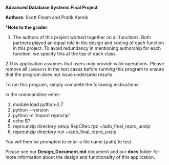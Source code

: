 **Advanced Database Systems Final Project**

**Authors**: Scott Floam and Pratik Karnik

***Note to the grader**: 
1. The authors of this project worked together on all functions. Both partners played an equal role in the design and coding of each function in this project. To avoid redundancy in mentioning authorship for each function, we specify this at the top of each class.

2.This application assumes that users only provide valid operations. Please remove all `comments` in the test cases before running this program to ensure that the program does not issue undersired results. 

To run this program, simply complete the following instructions:

In the commandline enter:
  1. module load python-2.7
  2. python --version
  3. python -c 'import reprozip'
  4. echo $?
  5. reprounzip directory setup RepCRec.rpz ~/adb_final_repro_unzip
  6. reprounzip directory run ~/adb_final_repro_unzip
  
  You will then be prompted to enter a file name (path) to test.
  
  Please see our **Design_Document.md** document and our **docs** folder for more information about the design and functionality of this application.
  
